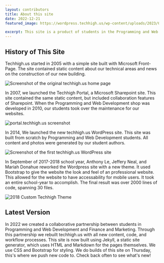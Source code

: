 ```yaml
---
layout: contributors
title: About this site 
date: 2022-12-21
featured_image: https://wordpress.techhigh.us/wp-content/uploads/2023/01/wths-home_kk6asd.jpg

excerpt: This site is a product of students in the Programming and Web Development and Finance and Marketing shops.
---
```


## History of This Site <!--You can change the caps back if you want to-->
Techhigh.us started in 2005 with a simple site built with Microsoft Front-Page. The site contained static content about our technical areas and news on the construction of our new building.

<!-- ![Screenshot of the original techhigh.us home page](https://wordpress.techhigh.us/wp-content/uploads/2023/01/original.png) -->
<img class="img-fluid" src="https://wordpress.techhigh.us/wp-content/uploads/2023/01/original.png" alt="Screenshot of the original techhigh.us home page">

In 2007, we launched the Techhigh Portal, a Microsoft Sharepoint site. This site contained the same static content, but included collaboration features of Sharepoint. When the Programming and Web Development shop was developed in 2010, our students took over the maintenance for our websites.

<!-- ![portal.techhigh.us screenshot](https://wordpress.techhigh.us/wp-content/uploads/2023/01/portal.png) -->
<img class="img-fluid" src="https://wordpress.techhigh.us/wp-content/uploads/2023/01/portal.png" alt="portal.techhigh.us screenshot">

In 2014, We launched the new techhigh.us WordPress site. This site was built from scratch by Programming and Web Development students. All content and photos were generated by our student authors.

<!-- ![Screenshot of the first techhigh.us WordPress site](https://wordpress.techhigh.us/wp-content/uploads/2023/01/techhigh-wp.png) -->
<img class="img-fluid" src="https://wordpress.techhigh.us/wp-content/uploads/2023/01/techhigh-wp.png" alt="Screenshot of the first techhigh.us WordPress site">

In September of 2017-2018 school year, Anthony Le, Jeffery Neal, and Mariah Donahue reworked the Wordpress site with a new theme. It used Bootstrap to give the website the look and feel of an professional website. This allowed for the website to have accessability for mobile users. It took an entire school-year to accomplish. The final result was over 2000 lines of code, spanning 30 files.

<img class="img-fluid" src="https://wordpress.techhigh.us/wp-content/uploads/2023/01/techhigh-2018-scaled.jpg" alt="2018 Custom Techhigh Theme">

## Latest Version
In 2022 we created a collaborative partnership between students in Programming and Web Development and Finance and Marketing. Through this partnership we rebuilt techhigh.us with all new content, code, and workflow processes. This site is now built using Jekyll, a static site generator, which uses HTML and Markdown for the pages themselves. We use CSS and Bootstrap for styling. We do builds of this site on Thursday, this's where we push new code to. Check back often to see what's new!
